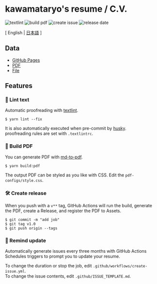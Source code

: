 # kawamataryo's resume / C.V.

![textlint](https://img.shields.io/github/workflow/status/kawamataryo/resume/lint%20text?label=textlint&logo=github&color=yellow)
![build pdf](https://img.shields.io/github/workflow/status/kawamataryo/resume/build-pdf?label=build%20pdf&logo=github)
![create issue](https://img.shields.io/github/workflow/status/kawamataryo/resume/create%20issue?label=create%20issue&logo=github&color=orange)
![release date](https://img.shields.io/github/release-date/kawamataryo/resume?color=blue&logo=github)

[ English | [日本語](https://github.com/kawamataryo/resume/blob/master/README.ja.md) ]

## Data

- [GitHub Pages](https://kawamataryo.github.io/resume/)  
- [PDF](https://github.com/kawamataryo/resume/releases)  
- [File](https://github.com/kawamataryo/resume/blob/master/docs/README.md)  
## Features

### 💅 Lint text

Automatic proofreading with [textlint](https://github.com/textlint/textlint).

```
$ yarn lint --fix
```
It is also automatically executed when pre-commit by [husky](https://github.com/typicode/husky).  
proofreading rules are set with `.textlintrc`.



### 📝 Build PDF

You can generate PDF with [md-to-pdf](https://www.npmjs.com/package/md-to-pdf).


```
$ yarn build:pdf
```

The output PDF can be styled as you like with CSS. Edit the `pdf-configs/style.css`.  

### 🛠 Create release

When you push with a `v**` tag, GitHub Actions will run the build, generate the PDF, create a Release, and register the PDF to Assets.

```
$ git commit -m "add job"
$ git tag v1.0
$ git push origin --tags
```

### 📆 Remind update

Automatically generate issues every three months with GitHub Actions Schedules triggers to prompt you to update your resume.

To change the duration or stop the job, edit `.github/workflows/create-issue.yml`.  
To change the issue contents, edit `.github/ISSUE_TEMPLATE.md`.


